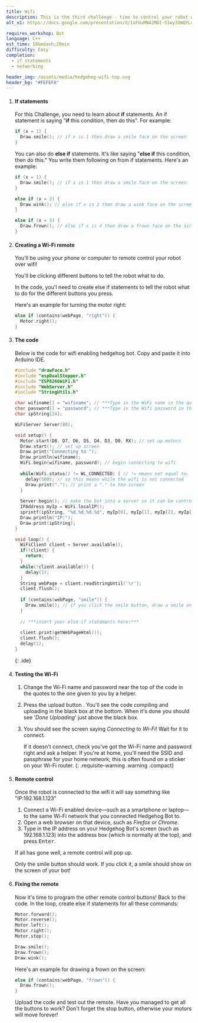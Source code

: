 ```yaml
---
title: Wifi
description: This is the third challenge - time to control your robot wirelessly!
alt_v1: https://docs.google.com/presentation/d/1vFUuMN42MDI-51wy2UWQYLuFqFkslmOjGgieC3hui0A/pub

requires_workshop: Bot
language: C++
est_time: 10&mdash;20min
difficulty: Easy
completion: 
  - if statements
  - networking

header_img: /assets/media/hedgehog-wifi-top.svg
header_bg: "#FEF6FA"
---
```


1.  #### If statements
    For this Challenge, you need to learn about **if** statements.
    An if statement is saying "**if** this condition, then do this". For example:
    
    ```cpp
    if (x = 1) {
      Draw.smile(); // if x is 1 then draw a smile face on the screen
    } 
    ```

    You can also do **else if** statements.
    It's like saying "**else if** this condition, then do this."
    You write them following on from if statements. Here's an example:

    ```cpp
    if (x = 1) {
      Draw.smile(); // if x is 1 then draw a smile face on the screen
    }

    else if (x = 2) {
      Draw.wink(); // else if x is 2 then draw a wink face on the screen
    }

    else if (x = 3) {
      Draw.frown(); // else if x is 4 then draw a frown face on the screen
    }
    ```

2.  #### Creating a Wi-Fi remote
    You'll be using your phone or computer to remote control your robot over wifi!

    You'll be clicking different buttons to tell the robot what to do.

    In the code, you'l need to create else if statements to tell the robot what to do for the different buttons you press.

    Here's an example for turning the motor right:

    ```cpp
    else if (contains(webPage, "right")) {
      Motor.right();
    } 
    ```

3.  #### The code
    Below is the code for wifi enabling hedgehog bot. Copy and paste it into Arduino IDE. 

    ```cpp
    #include "drawFace.h"
    #include "espDualStepper.h"
    #include "ESP8266WiFi.h"
    #include "WebServer.h"
    #include "StringUtils.h"

    char wifiname[] = "wifiname"; // ***Type in the WiFi name in the quotes***
    char password[] = "password"; // ***Type in the Wifi password in the quotes***
    char ipString[24];

    WiFiServer Server(80);

    void setup() {
      Motor.start(D8, D7, D6, D5, D4, D3, D0, RX); // set up motors
      Draw.start(); // set up screen
      Draw.print("Connecting to ");
      Draw.println(wifiname);
      WiFi.begin(wifiname, password); // begin connecting to wifi
      
      while(WiFi.status() != WL_CONNECTED) { // != means not equal to.
        delay(500); // so this means while the wifi is not connected
        Draw.print("."); // print a "." to the screen
      }
      
      Server.begin(); // make the bot into a server so it can be controlled
      IPAddress myIp = WiFi.localIP();
      sprintf(ipString, "%d.%d.%d.%d", myIp[0], myIp[1], myIp[2], myIp[3]);
      Draw.println("IP:");
      Draw.print(ipString);
    }

    void loop() {
      WiFiClient client = Server.available();
      if(!client) {
        return;
      }
      while(!client.available()) {
        delay(1);
      }
      String webPage = client.readStringUntil('\r');
      client.flush();
      
      if (contains(webPage, "smile")) {
        Draw.smile(); // if you click the smile button, draw a smile on screen
      }
      
      // ***insert your else if statements here!***
      
      client.print(getWebPageHtml());
      client.flush();
      delay(1);
    } 
    ```
    {: .ide}

4.  #### Testing the Wi-Fi
    1.  Change the Wi-Fi name and password near the top of the code in the quotes to the one given to you by a helper.
    2.  Press the upload button <i class="arduino-upload"></i>. You'll see the code compiling and uploading in the black box at the bottom. When it's done you should see '*Done Uploading*' just above the black box.

    3.  You should see the screen saying *Connecting to Wi-Fi*! Wait for it to connect. 
    
        If it doesn't connect, check you've got the Wi-Fi name and password right and ask a helper. If you're at home, you'll need the SSID and passphrase for your home network; this is often found on a sticker on your Wi-Fi router.
        {: .requisite-warning .warning .compact}

5.  #### Remote control
    Once the robot is connected to the wifi it will say something like "IP:192.168.1.123" 
    1. Connect a Wi-Fi enabled device&mdash;such as a smartphone or laptop&mdash;to the same Wi-Fi network that you connected Hedgehog Bot to.
    2. Open a web browser on that device, such as *Firefox* or *Chrome*.
    3. Type in the IP address on your Hedgehog Bot's screen (such as 192.168.1.123) into the address box (which is normally at the top), and press <kbd>Enter</kbd>.

    If all has gone well, a remote control will pop up.

    Only the smile button should work. If you click it, a smile should show on the screen of your bot!

6.  #### Fixing the remote
    Now it's time to program the other remote control buttons! Back to the code. In the loop, create else if statements for all these commands: 

    ```cpp
    Motor.forward();
    Motor.reverse();
    Motor.left();
    Motor.right();
    Motor.stop();

    Draw.smile();
    Draw.frown();
    Draw.wink();
    ```

    Here's an example for drawing a frown on the screen:

    ```cpp
    else if (contains(webPage, "frown")) {
      Draw.frown();
    } 
    ```

    Upload the code and test out the remote. Have you managed to get all the buttons to work? Don't forget the stop button, otherwise your motors will move forever! 